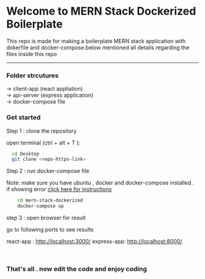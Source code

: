 # Welcome to MERN Stack Dockerized Boilerplate

<p>This repo is made for making a boilerplate MERN stack application with dokerfile and docker-compose.below mentioned all details regarding the files inside this repo</p>
<hr>
<h3>Folder strcutures</h3>
<p>
  -> client-app (react appliation)<br>
  -> api-server (express application)<br>
  -> docker-compose file
</p>

<h3>Get started</h3>
<p> Step 1 : clone the repository</p>
open terminal (ctrl + alt + T ):<br>

```sh
  cd Desktop
  git clone <repo-https-link>
```
  
  <p> Step 2 : run docker-compose file</p>
  Note: make sure you have ubuntu , docker and docker-compose installed . if showing error <a href="https://docs.docker.com/compose/install/">click here for instructions</a><br>
  
```sh
    cd mern-stack-dockerized
    docker-compose up
```
  
  <p> step 3 : open browser for result</p>
  go to following ports to see results<br>

  react-app : <a href="http://localhost:3000/">http://localhost:3000/</a>
  express-app: <a href="http://localhost:8000/">http://localhost:8000/</a>

<br>
  <h3> That's all . now edit the code and enjoy coding</h3>
